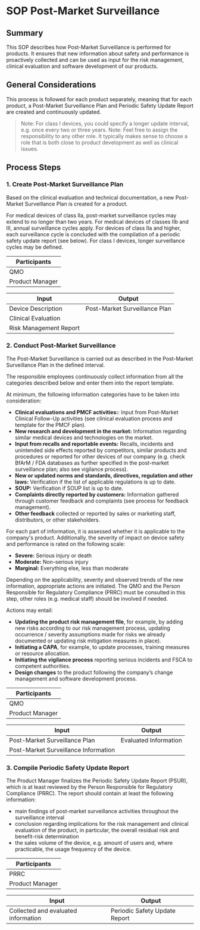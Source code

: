 # SOP Post-Market Surveillance

## Summary

This SOP describes how Post-Market Surveillance is performed for products. It ensures that new information
about safety and performance is proactively collected and can be used as input for the risk management,
clinical evaluation and software development of our products.

## General Considerations

This process is followed for each product separately, meaning that for each product, a Post-Market
Surveillance Plan and Periodic Safety Update Report are created and continuously updated.

> Note: For class I devices, you could specify a longer update interval, e.g. once every two or three years.
> Note: Feel free to assign the responsibility to any other role. It typically makes sense to choose a role
> that is both close to product development as well as clinical issues.


## Process Steps

### 1. Create Post-Market Surveillance Plan

Based on the clinical evaluation and technical documentation, a new Post-Market Surveillance Plan is created
for a product.

For medical devices of class IIa, post-market surveillance cycles may extend to no longer than two years. For medical devices of classes IIb and III, annual surveillance cycles apply. For devices of class IIa and higher, each surveillance cycle is concluded with the compilation of a periodic safety update report (see below). For class I devices, longer surveillance cycles may be defined.

| Participants    |
|-----------------|
| QMO             |
| Product Manager |

| Input                  | Output                        |
|------------------------|-------------------------------|
| Device Description     | Post-Market Surveillance Plan |
| Clinical Evaluation    |                               |
| Risk Management Report |                               |

### 2. Conduct Post-Market Surveillance

The Post-Market Surveillance is carried out as described in the Post-Market Surveillance Plan in the defined
interval.

The responsible employees continuously collect information from all the categories described below and
enter them into the report template.

At minimum, the following information categories have to be taken into consideration:

 * **Clinical evaluations and PMCF activities:**: Input from Post-Market Clinical Follow-Up activities (see clinical evaluation process and template for the PMCF plan).
 * **New research and development in the market:** Information regarding similar medical devices and
   technologies on the market.
 * **Input from recalls and reportable events:** Recalls, incidents and unintended side effects reported by
   competitors, similar products and procedures or reported for other devices of our company (e.g. check BfArM
   / FDA databases as further specified in the post-market surveillance plan; also see vigilance process).
 * **New or updated norms and standards, directives, regulation and other laws:** Verification if the list of
   applicable regulations is up to date.
 * **SOUP:** Verification if SOUP list is up to date.
 * **Complaints directly reported by customers:** Information gathered through customer feedback and
   complaints (see process for feedback management).
 * **Other feedback** collected or reported by sales or marketing staff, distributors, or other stakeholders.

For each part of information, it is assessed whether it is applicable to the company's product. Additionally,
the severity of impact on device safety and performance is rated on the following scale:

 * **Severe:** Serious injury or death
 * **Moderate:** Non-serious injury
 * **Marginal:** Everything else, less than moderate

Depending on the applicability, severity and observed trends of the new information, appropriate actions are
initiated. The QMO and the Person Responsible for Regulatory Compliance (PRRC) must be consulted in this step, other roles (e.g. medical
staff) should be involved if needed.

Actions may entail:

 * **Updating the product risk management file**, for example, by adding new risks according to our risk
   management process, updating occurrence / severity assumptions made for risks we already documented or
   updating risk mitigation measures in place).
 * **Initiating a CAPA**, for example, to update processes, training measures or resource allocation.
 * **Initiating the vigilance process** reporting serious incidents and FSCA to competent authorities.
 * **Design changes** to the product following the company’s change management and software development process.

| Participants    |
|-----------------|
| QMO             |
| Product Manager |

| Input                                | Output                |
|--------------------------------------|-----------------------|
| Post-Market Surveillance Plan        | Evaluated Information |
| Post-Market Surveillance Information |                       |

### 3. Compile Periodic Safety Update Report

The Product Manager finalizes the Periodic Safety Update Report (PSUR), which is at least reviewed by the
Person Responsible for Regulatory Compliance (PRRC). The report should contain at least the following information:

 * main findings of post-market surveillance activities throughout the surveillance interval
 * conclusion regarding implications for the risk management and clinical evaluation of the product, in
   particular, the overall residual risk and benefit-risk determination
 * the sales volume of the device, e.g. amount of users and, where practicable, the usage frequency of the
   device.

| Participants    |
|-----------------|
| PRRC            |
| Product Manager |

| Input                               | Output                        |
|-------------------------------------|-------------------------------|
| Collected and evaluated information | Periodic Safety Update Report |
